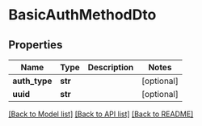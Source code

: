 # BasicAuthMethodDto

## Properties
| Name          | Type    | Description | Notes      |
| ------------- | ------- | ----------- | ---------- |
| **auth_type** | **str** |             | [optional] |
| **uuid**      | **str** |             | [optional] |

[[Back to Model list]](../README.md#documentation-for-models) [[Back to API list]](../README.md#documentation-for-api-endpoints) [[Back to README]](../README.md)

